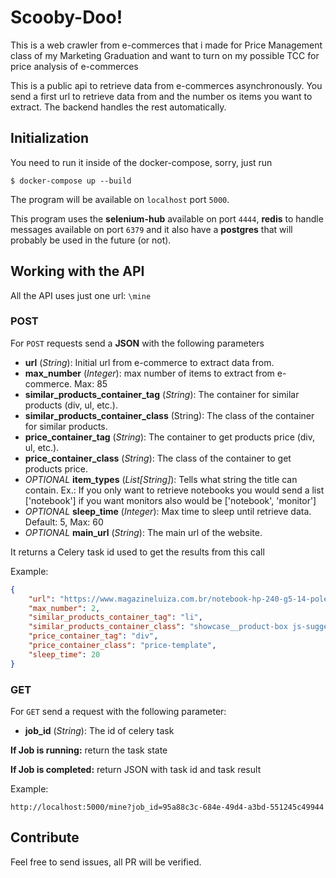 # Scooby-Doo!
This is a web crawler from e-commerces that i made for Price Management class of my Marketing Graduation and want to turn on my possible TCC for price analysis of e-commerces

This is a public api to retrieve data from e-commerces asynchronously. You send a first url to retrieve data from and the number os items you want to extract. The 
backend handles the rest automatically.

## Initialization
You need to run it inside of the docker-compose, sorry, just run
   
    $ docker-compose up --build

The program will be available on `localhost` port `5000`.

This program uses the **selenium-hub** available on port `4444`, **redis** to handle messages available on port `6379` and it also have a **postgres** that will probably be used in 
the future (or not).

## Working with the API

All the API uses just one url: `\mine`

### POST
For `POST` requests send a **JSON** with the following parameters

+ **url** (*String*): Initial url from e-commerce to extract data from.
+ **max_number** (*Integer*): max number of items to extract from e-commerce. Max: 85
+ **similar_products_container_tag** (*String*): The container for similar products (div, ul, etc.).
+ **similar_products_container_class** (String): The class of the container for similar products.
+ **price_container_tag** (*String*): The container to get products price (div, ul, etc.).
+ **price_container_class** (*String*): The class of the container to get products price.
+ *OPTIONAL* **item_types** (*List[String]*): Tells what string the title can contain. Ex.: If you only
                                    want to retrieve notebooks you would send a list ['notebook']
                                    if you want monitors also would be ['notebook', 'monitor']
+ *OPTIONAL* **sleep_time** (*Integer*): Max time to sleep until retrieve data. Default: 5, Max: 60
+ *OPTIONAL* **main_url** (*String*): The main url of the website.

It returns a Celery task id used to get the results from this call

Example:
```json
{
	"url": "https://www.magazineluiza.com.br/notebook-hp-240-g5-14-polegadas-i3-6006u-4gb-500gb-dvdrw-win-10-pro/p/7280842/in/note/",
	"max_number": 2,
	"similar_products_container_tag": "li",
	"similar_products_container_class": "showcase__product-box js-suggestion slick-slide slick-current slick-active",
	"price_container_tag": "div",
	"price_container_class": "price-template",
	"sleep_time": 20
}
```

### GET

For `GET` send a request with the following parameter:
 
+ **job_id** (*String*): The id of celery task
    
**If Job is running:**
return the task state

**If Job is completed:**
return JSON with task id and task result

Example:

```http://localhost:5000/mine?job_id=95a88c3c-684e-49d4-a3bd-551245c49944```


## Contribute
Feel free to send issues, all PR will be verified.


